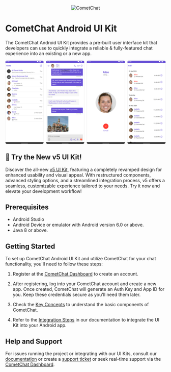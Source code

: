 <p align="center">
  <img alt="CometChat" src="https://assets.cometchat.io/website/images/logos/banner.png">
</p>

# CometChat Android UI Kit

The CometChat Android UI Kit provides a pre-built user interface kit that developers can use to quickly integrate a reliable & fully-featured chat experience into an existing or a new app.


<div style="
    display: flex;
    align-items: center;
    justify-content: center;">
   <img src="./Screenshots/overview_cometchat_screens.png">
</div>

## 🚀 Try the New v5 UI Kit!
Discover the all-new [v5 UI Kit](https://github.com/cometchat/cometchat-uikit-android/tree/v5), featuring a completely revamped design for enhanced usability and visual appeal. With restructured components, advanced styling options, and a streamlined integration process, v5 offers a seamless, customizable experience tailored to your needs. Try it now and elevate your development workflow!

## Prerequisites

- Android Studio
- Android Device or emulator with Android version 6.0 or above.
- Java 8 or above.

## Getting Started
To set up CometChat Android UI Kit and utilize CometChat for your chat functionality, you'll need to follow these steps:

1. Register at the [CometChat Dashboard](https://app.cometchat.com/) to create an account.

2. After registering, log into your CometChat account and create a new app. Once created, CometChat will generate an Auth Key and App ID for you. Keep these credentials secure as you'll need them later.

3. Check the [Key Concepts](https://www.cometchat.com/docs/android-uikit/key-concepts) to understand the basic components of CometChat.

4. Refer to the [Integration Steps](https://www.cometchat.com/docs/android-uikit/integration) in our documentation to integrate the UI Kit into your Android app.

## Help and Support
For issues running the project or integrating with our UI Kits, consult our [documentation](https://www.cometchat.com/docs/android-uikit/integration) or create a [support ticket](https://help.cometchat.com/hc/en-us) or seek real-time support via the [CometChat Dashboard](https://app.cometchat.com/).
